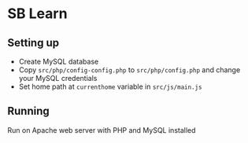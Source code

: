 # SB Learn

## Setting up

- Create MySQL database
- Copy `src/php/config-config.php` to `src/php/config.php` and change your MySQL credentials
- Set home path at `currenthome` variable in `src/js/main.js`

## Running

Run on Apache web server with PHP and MySQL installed

